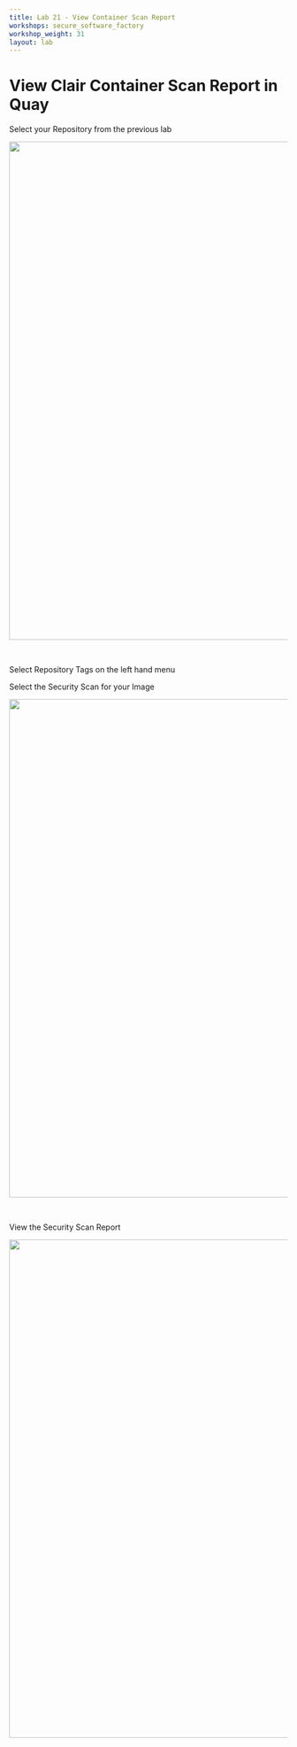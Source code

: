 ```yaml
---
title: Lab 21 - View Container Scan Report
workshops: secure_software_factory
workshop_weight: 31
layout: lab
---
```

# View Clair Container Scan Report in Quay

Select your Repository from the previous lab

<img src="../images/quay_repo.png" width="900"><br/>

<br>

Select Repository Tags on the left hand menu

Select the Security Scan for your Image

<img src="../images/quay_repo_tags.png" width="900"><br/>

<br>

View the Security Scan Report

<img src="../images/quay_scan.png" width="900"><br/>
